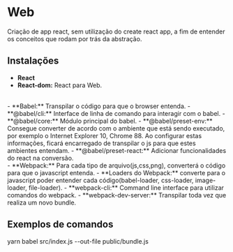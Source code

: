 # Web

Criação de app react, sem utilização do create react app, a fim de entender os conceitos que rodam por trás da abstração.

## Instalações
- **React**
- **React-dom:** React para Web.
<br>
- **Babel:** Transpilar o código para que o browser entenda.
- **@babel/cli:** Interface de linha de comando para interagir com o babel.
- **@babel/core:** Módulo principal do babel.
- **@babel/preset-env:** Consegue converter de acordo com o ambiente que está sendo executado, por exemplo o Internet Explorer 10, Chrome 88. Ao configurar estas informações, ficará encarregado de transpilar o js para que estes ambientes entendam.
- **@babel/preset-react:** Adicionar funcionalidades do react na conversão.
<br>
- **Webpack:** Para cada tipo de arquivo(js,css,png), converterá o código para que o javascript entenda.
    - **Loaders do Webpack:** converte para o javascript poder entender cada código(babel-loader, css-loader, image-loader, file-loader).
- **webpack-cli:** Command line interface para utilizar comandos do webpack.
- **webpack-dev-server:** Transpilar toda vez que realiza um novo bundle.

## Exemplos de comandos

yarn babel src/index.js --out-file public/bundle.js